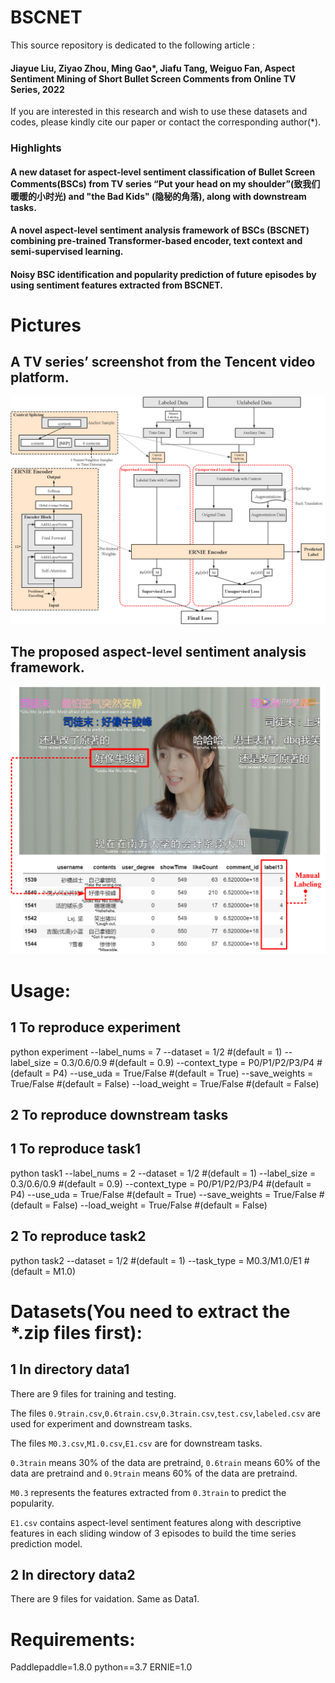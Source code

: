 # BSCNET
This source repository is dedicated to the following article : 
#### Jiayue Liu, Ziyao Zhou, Ming Gao*, Jiafu Tang, Weiguo Fan, Aspect Sentiment Mining of Short Bullet Screen Comments from Online TV Series, 2022 
If you are interested in this research and wish to use these datasets and codes, please kindly cite our paper or contact the corresponding author(*).

### Highlights
#### A new dataset for aspect-level sentiment classification of  Bullet Screen Comments(BSCs) from TV series “Put your head on my shoulder”(致我们暖暖的小时光) and "the Bad Kids" (隐秘的角落), along with downstream tasks.
#### A novel aspect-level sentiment analysis framework of BSCs (BSCNET) combining pre-trained Transformer-based encoder, text context and semi-supervised learning.
#### Noisy BSC identification and popularity prediction of future episodes by using sentiment features extracted from BSCNET.

# Pictures
## A TV series’ screenshot from the Tencent video platform.
![A TV series’ screenshot from the Tencent video platform.](https://github.com/cloudworkflow/BSCNET/blob/main/img/p1.png)

## The proposed aspect-level sentiment analysis framework.
![The proposed aspect-level sentiment analysis framework.](https://github.com/cloudworkflow/BSCNET/blob/main/img/p2.png)
# Usage:
## 1 To reproduce experiment 
python experiment --label_nums = 7 --dataset =  1/2 #(default = 1) --label_size =  0.3/0.6/0.9 #(default = 0.9) --context_type =  P0/P1/P2/P3/P4 #(default = P4) --use_uda = True/False #(default = True) --save_weights = True/False #(default = False) --load_weight = True/False #(default = False)
## 2 To reproduce downstream tasks
## 1 To reproduce task1
python task1 --label_nums = 2 --dataset =  1/2 #(default = 1) --label_size =  0.3/0.6/0.9 #(default = 0.9) --context_type =  P0/P1/P2/P3/P4 #(default = P4) --use_uda = True/False #(default = True) --save_weights = True/False #(default = False) --load_weight = True/False #(default = False)
## 2 To reproduce task2
python task2 --dataset = 1/2 #(default = 1) --task_type =  M0.3/M1.0/E1 #(default = M1.0)

# Datasets(You need to extract the *.zip files first):
## 1 In directory data1
There are 9 files for training and testing.

The files `0.9train.csv`,`0.6train.csv`,`0.3train.csv`,`test.csv`,`labeled.csv` are used for experiment and downstream tasks.

The files `M0.3.csv`,`M1.0.csv`,`E1.csv` are for downstream tasks.

`0.3train` means 30% of the data are pretraind, `0.6train` means 60% of the data are pretraind and `0.9train` means 60% of the data are pretraind.

`M0.3` represents the features extracted from `0.3train` to predict the popularity.

`E1.csv` contains aspect-level sentiment features along with descriptive features in each sliding window of 3 episodes to build the time series prediction model.


## 2 In directory data2
There are 9 files for vaidation. Same as Data1.

# Requirements:
Paddlepaddle=1.8.0
python==3.7
ERNIE=1.0
